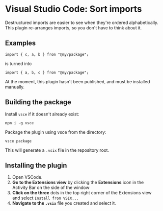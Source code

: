 # Visual Studio Code: Sort imports

Destructured imports are easier to see when they're ordered alphabetically. This plugin re-arranges imports, so you don't have to think about it.

## Examples

```
import { c, a, b } from "@my/package";
```

is turned into

```
import { a, b, c } from "@my/package";
```

At the moment, this plugin hasn't been published, and must be installed manually.

## Building the package

Install `vsce` if it doesn't already exist:

```
npm i -g vsce
```

Package the plugin using vsce from the directory:

```
vsce package
```

This will generate a `.vsix` file in the repository root.

## Installing the plugin

1. Open VSCode.
1. **Go to the Extensions view** by clicking the **Extensions** icon in the Activity Bar on the side of the window
1. **Click on the three** dots in the top right corner of the Extensions view and select `Install from VSIX...`
1. **Navigate to the `.vsix`** file you created and select it.
